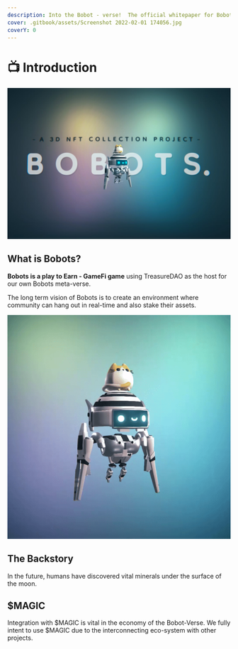 ```yaml
---
description: Into the Bobot - verse!  The official whitepaper for Bobots.
cover: .gitbook/assets/Screenshot 2022-02-01 174056.jpg
coverY: 0
---
```


# 📺 Introduction

![Bobots - 3D GameFi Project](<.gitbook/assets/Screenshot 2022-02-01 174503.jpg>)

## What is Bobots?

**Bobots is a play to Earn -  GameFi game** using TreasureDAO as the host for our own Bobots meta-verse.

The long term vision of Bobots is to create an environment where community can hang out in real-time and also stake their assets.

![Yes, all Bobots are animated!](.gitbook/assets/ezgif-5-372ab5640b.gif)

## The Backstory

In the future, humans have discovered vital minerals under the surface of the moon.



## $MAGIC

Integration with $MAGIC is vital in the economy of the Bobot-Verse. We fully intent to use $MAGIC due to the interconnecting eco-system with other projects.

